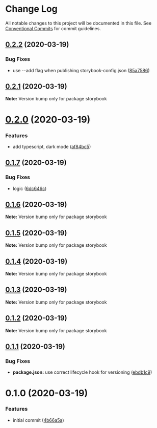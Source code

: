 # Change Log

All notable changes to this project will be documented in this file.
See [Conventional Commits](https://conventionalcommits.org) for commit guidelines.

## [0.2.2](https://github.com/petermikitsh/storybook-version-example/compare/v0.2.1...v0.2.2) (2020-03-19)


### Bug Fixes

* use --add flag when publishing storybook-config.json ([85a7586](https://github.com/petermikitsh/storybook-version-example/commit/85a758622a8ad8d4aa2bf6e22b423d51ac40cda2))





## [0.2.1](https://github.com/petermikitsh/storybook-version-example/compare/v0.2.0...v0.2.1) (2020-03-19)

**Note:** Version bump only for package storybook





# [0.2.0](https://github.com/petermikitsh/storybook-version-example/compare/v0.1.7...v0.2.0) (2020-03-19)


### Features

* add typescript, dark mode ([af84bc5](https://github.com/petermikitsh/storybook-version-example/commit/af84bc5185eef46e7e9a52aba367557f247e3776))





## [0.1.7](https://github.com/petermikitsh/storybook-version-example/compare/v0.1.6...v0.1.7) (2020-03-19)


### Bug Fixes

* logic ([6dc646c](https://github.com/petermikitsh/storybook-version-example/commit/6dc646c9330f2d94b30ad7eed0a9c952d51d5bec))





## [0.1.6](https://github.com/petermikitsh/storybook-version-example/compare/v0.1.5...v0.1.6) (2020-03-19)

**Note:** Version bump only for package storybook





## [0.1.5](https://github.com/petermikitsh/storybook-version-example/compare/v0.1.4...v0.1.5) (2020-03-19)

**Note:** Version bump only for package storybook





## [0.1.4](https://github.com/petermikitsh/storybook-version-example/compare/v0.1.3...v0.1.4) (2020-03-19)

**Note:** Version bump only for package storybook





## [0.1.3](https://github.com/petermikitsh/storybook-version-example/compare/v0.1.1...v0.1.3) (2020-03-19)

**Note:** Version bump only for package storybook





## [0.1.2](https://github.com/petermikitsh/storybook-version-example/compare/v0.1.1...v0.1.2) (2020-03-19)

**Note:** Version bump only for package storybook





## [0.1.1](https://github.com/petermikitsh/storybook-version-example/compare/v0.1.0...v0.1.1) (2020-03-19)


### Bug Fixes

* **package.json:** use correct lifecycle hook for versioning ([ebdb1c9](https://github.com/petermikitsh/storybook-version-example/commit/ebdb1c9c38c971ea714a42540234a3719634dd3d))





# 0.1.0 (2020-03-19)


### Features

* initial commit ([4b66a5a](https://github.com/petermikitsh/storybook-version-example/commit/4b66a5aec7147d31b625178d019f1317d6353e8e))
